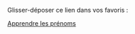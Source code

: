 Glisser-déposer ce lien dans vos favoris :

<a href="javascript&colon;&lpar;function&lpar;&rpar;&lbrace;const e&equals;document&period;getElementsByTagName&lpar;&quot;img&quot;&rpar;&semi;for&lpar;var n&equals;&quot;&lt;html&gt;&lt;head&gt;&lt;title&gt;Images de la Page&lt;&sol;title&gt;&lt;&sol;head&gt;&lt;style&gt;div&lbrace;margin-top&colon;10px&semi; text-align&colon;center&semi;&rcub; section&comma; footer&comma; div &lbrace;display&colon;none&semi;&rcub; button &lbrace;margin&colon;10px&semi;&rcub; footer &lbrace;display&colon; none&semi; justify-content&colon; center&semi; align-items&colon; center&semi; height&colon; 50&percnt;&semi; font-size&colon; 20px&semi;&rcub;&lt;&sol;style&gt;&lt;body&gt;&quot;&comma;t&equals;0&semi;t&lt;e&period;length&semi;t&plus;&plus;&rpar;&lbrace;const o&equals;e&lbrack;t&rsqb;&comma;i&equals;o&period;dataset&period;src&semi;if&lpar;&excl;o&period;alt&rpar;&lbrace;const e&equals;i&period;split&lpar;&quot;&quest;&quot;&rpar;&lbrack;0&rsqb;&comma;t&equals;e&period;lastIndexOf&lpar;&quot;&sol;&quot;&rpar;&comma;o&equals;decodeURIComponent&lpar;e&period;substring&lpar;t&plus;1&rpar;&period;replace&lpar;&quot;&period;jpg&quot;&comma;&quot;&quot;&rpar;&rpar;&comma;s&equals;o&period;search&lpar;&sol;&lbrack;a-z&agrave;-&yuml;&rsqb;&sol;&rpar;&comma;l&equals;o&period;substring&lpar;s-1&rpar;&comma;a&equals;o&period;substring&lpar;0&comma;s-1&rpar;&period;replaceAll&lpar;&quot;&lowbar;&quot;&comma;&quot; &quot;&rpar;&semi;n&plus;&equals;&quot;&lt;div&gt;&quot;&comma;n&plus;&equals;&apos;&lt;img src&equals;&quot;&apos;&plus;i&plus;&apos;&quot; &sol;&gt;&lt;br&gt;&apos;&comma;n&plus;&equals;&apos;&lt;button onclick&equals;&quot;montrerNomPrenom&lpar;&rpar;&quot;&gt;Montrer la r&eacute;ponse&lt;&sol;button&gt;&apos;&comma;n&plus;&equals;&quot;&lt;section&gt;&lt;span&gt;&quot;&plus;l&period;replaceAll&lpar;&quot;&lowbar;&quot;&comma;&quot; &quot;&rpar;&plus;&quot; &quot;&plus;a&plus;&quot;&lt;&sol;span&gt;&lt;br&gt;&quot;&comma;n&plus;&equals;&apos;&lt;button onclick&equals;&quot;difficile&lpar;&rpar;&quot;&gt;Difficile&lt;&sol;button&gt;&apos;&comma;n&plus;&equals;&apos;&lt;button onclick&equals;&quot;facile&lpar;&rpar;&quot;&gt;Facile&lt;&sol;button&gt;&lt;&sol;section&gt;&lt;&sol;div&gt;&apos;&rcub;&rcub;n&plus;&equals;&quot;&lt;footer&gt;Bravo&comma; vous connaissez tous les &eacute;l&egrave;ves de votre classe &excl;&lt;&sol;footer&gt;&quot;&comma;n&plus;&equals;&apos;&lt;script&gt;var end &equals; false&semi; var eleves &equals; document&period;getElementsByTagName&lpar;&quot;div&quot;&rpar;&semi; var index &equals; 0&semi; var show &equals; false&semi; var indexElevesFaciles&equals;&lbrack;&rsqb;&semi; eleves&lbrack;index&rsqb;&period;style&period;display &equals; &quot;block&quot;&semi; var sectionsReponse &equals; document&period;getElementsByTagName&lpar;&quot;section&quot;&rpar;&semi; function montrerNomPrenom&lpar;&rpar;&lbrace; sectionsReponse&lbrack;index&rsqb;&period;style&period;display&equals;&quot;block&quot;&semi; show &equals; true&rcub;&semi; function eleveSuivant&lpar;&rpar; &lbrace;do &lbrace;sectionsReponse&lbrack;index&rsqb;&period;style&period;display&equals;&quot;none&quot;&semi; eleves&lbrack;index&rsqb;&period;style&period;display &equals; &quot;none&quot;&semi; index &equals; &lpar;index &plus; 1&rpar; &percnt; eleves&period;length&semi;&rcub; while &lpar;indexElevesFaciles&period;includes&lpar;index&rpar;&rpar;&semi; eleves&lbrack;index&rsqb;&period;style&period;display &equals; &quot;block&quot;&semi; &rcub;&semi; function difficile&lpar;&rpar; &lbrace;show &equals; false&semi; eleveSuivant&lpar;&rpar;&rcub;&semi; function facile&lpar;&rpar; &lbrace;show &equals; false&semi; indexElevesFaciles&period;push&lpar;index&rpar;&semi; if &lpar;indexElevesFaciles&period;length &equals;&equals; eleves&period;length&rpar; &lbrace;end &equals; true&semi; var footer &equals; document&period;querySelector&lpar;&quot;footer&quot;&rpar;&semi; eleves&lbrack;index&rsqb;&period;style&period;display &equals; &quot;none&quot;&semi; footer&period;style&period;display &equals; &quot;flex&quot;&semi;&rcub; else &lbrace;eleveSuivant&lpar;&rpar;&rcub;&rcub;&semi; window&period;addEventListener&lpar;&quot;keydown&quot;&comma; function &lpar;event&rpar; &lbrace; if &lpar;event&period;keyCode &equals;&equals;&equals; 13 &amp;&amp; end &equals;&equals; false&rpar; &lbrace;montrerNomPrenom&lpar;&rpar;&semi;&rcub; if &lpar;event&period;keyCode &equals;&equals;&equals; 37 &amp;&amp; show &equals;&equals; true&rpar; &lbrace; difficile&lpar;&rpar;&semi; &rcub; if &lpar;event&period;keyCode &equals;&equals;&equals; 39  &amp;&amp; show &equals;&equals; true&rpar; &lbrace; facile&lpar;&rpar;&semi; &rcub;  &rcub;&rpar;&semi;&lt;&bsol;&sol;script&gt;&apos;&comma;n&plus;&equals;&quot;&lt;&sol;body&gt;&lt;&sol;html&gt;&quot;&semi;const o&equals;window&period;open&lpar;&rpar;&semi;o&period;document&period;open&lpar;&rpar;&comma;o&period;document&period;write&lpar;n&rpar;&comma;o&period;document&period;close&lpar;&rpar;&rcub;&rpar;&lpar;&rpar;&semi;">Apprendre les prénoms</a>